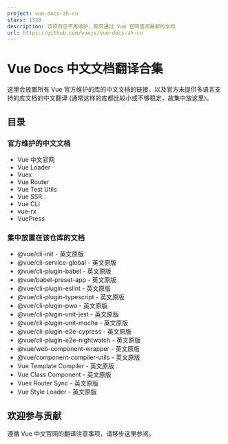 ```yaml
---
project: vue-docs-zh-cn
stars: 1320
description: 该项目已不再维护，有劳通过 Vue 官网查阅最新的文档
url: https://github.com/vuejs/vue-docs-zh-cn
---
```


Vue Docs 中文文档翻译合集
=================

这里会放置所有 Vue 官方维护的库的中文文档的链接，以及官方未提供多语言支持的库文档的中文翻译 (通常这样的库都比较小或不够稳定，故集中放这里)。

目录
--

### 官方维护的中文文档

-   Vue 中文官网
-   Vue Loader
-   Vuex
-   Vue Router
-   Vue Test Utils
-   Vue SSR
-   Vue CLI
-   vue-rx
-   VuePress

### 集中放置在该仓库的文档

-   @vue/cli-init - 英文原版
-   @vue/cli-service-global - 英文原版
-   @vue/cli-plugin-babel - 英文原版
-   @vue/babel-preset-app - 英文原版
-   @vue/cli-plugin-eslint - 英文原版
-   @vue/cli-plugin-typescript - 英文原版
-   @vue/cli-plugin-pwa - 英文原版
-   @vue/cli-plugin-unit-jest - 英文原版
-   @vue/cli-plugin-unit-mocha - 英文原版
-   @vue/cli-plugin-e2e-cypress - 英文原版
-   @vue/cli-plugin-e2e-nightwatch - 英文原版
-   @vue/web-component-wrapper - 英文原版
-   @vue/component-compiler-utils - 英文原版
-   Vue Template Compiler - 英文原版
-   Vue Class Component - 英文原版
-   Vuex Router Sync - 英文原版
-   Vue Style Loader - 英文原版

欢迎参与贡献
------

遵循 Vue 中文官网的翻译注意事项，请移步这里参阅。
